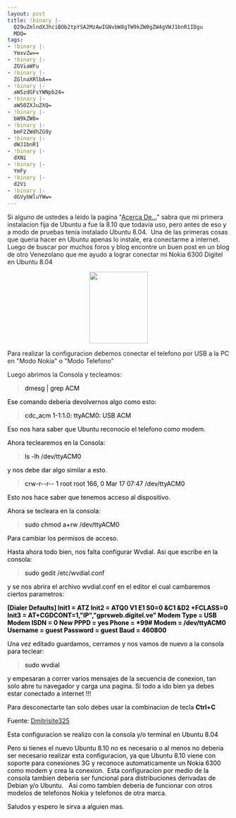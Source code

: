 ```yaml
---
layout: post
title: !binary |-
  Q29uZmlndXJhciBOb2tpYSA2MzAwIGNvbW8gTW9kZW0gZW4gVWJ1bnR1IDgu
  MDQ=
tags:
- !binary |-
  YmxvZw==
- !binary |-
  ZGViaWFu
- !binary |-
  ZGlnaXRlbA==
- !binary |-
  aW5zdGFsYWNpb24=
- !binary |-
  aW50ZXJuZXQ=
- !binary |-
  bW9kZW0=
- !binary |-
  bmF2ZWdhZG9y
- !binary |-
  dWJ1bnR1
- !binary |-
  dXNi
- !binary |-
  YmFy
- !binary |-
  d2Vi
- !binary |-
  dGVybWluYWw=
---
```

Si alguno de ustedes a leido la pagina "<a title="Acerca de Jamunix Blog" href="http://blog.jam.net.ve/about/" target="_blank">Acerca De...</a>" sabra que mi primera instalacion fija de Ubuntu a fue la 8.10 que todavia uso, pero antes de eso y a modo de pruebas tenia instalado Ubuntu 8.04.  Una de las primeras cosas que queria hacer en Ubuntu apenas lo instale, era conectarme a internet. Luego de buscar por muchos foros y blog encontre un buen post en un blog de otro Venezolano que me ayudo a lograr conectar mi Nokia 6300 Digitel en Ubuntu 8.04
<p style="text-align: center;"><img class="aligncenter" title="Nokia 6300" src="http://www.jam.net.ve/blog/imagenes/nokia6300.gif" alt="" width="133" height="163" /></p>

Para realizar la configuracion debemos conectar el telefono por USB a la PC en "Modo Nokia" o "Modo Telefono"

Luego abrimos la Consola y tecleamos:
<blockquote><span style="color: #000000;">dmesg | grep ACM</span></blockquote>
<span style="color: #000000;">Ese comando deberia devolvernos algo como esto:</span>
<blockquote><span style="color: #000000;">cdc_acm 1-1:1.0: ttyACM0: USB ACM</span></blockquote>
<span style="color: #000000;">Eso nos hara saber que Ubuntu reconocio el telefono como modem.</span>

<span style="color: #000000;">Ahora teclearemos en la Consola:</span>
<blockquote><span style="color: #000000;">ls -lh /dev/ttyACM0</span></blockquote>
<span style="color: #000000;">y nos debe dar algo similar a esto.</span>
<blockquote><span style="color: #000000;">crw-r--r-- 1 root root 166, 0 Mar 17 07:47 /dev/ttyACM0</span></blockquote>
<span style="color: #000000;">Esto nos hace saber que tenemos acceso al dispositivo.</span>

<span style="color: #000000;">Ahora se tecleara en la consola:</span>
<blockquote><span style="color: #000000;">sudo chmod a+rw /dev/ttyACM0</span></blockquote>
<span style="color: #000000;">Para cambiar los permisos de acceso.</span>

<span style="color: #000000;">Hasta ahora todo bien, nos falta configurar Wvdial. Asi que escribe en la consola:</span>
<blockquote><span style="color: #000000;">sudo gedit /etc/wvdial.conf</span></blockquote>
<span style="color: #000000;">y se nos abrira el archivo wvdial.conf en el editor el cual cambaremos ciertos parametros:</span>

<strong><span style="color: #000000;">[Dialer Defaults]
Init1 = ATZ
Init2 = ATQ0 V1 E1 S0=0 &amp;C1 &amp;D2 +FCLASS=0
Init3 = AT+CGDCONT=1,"IP","gprsweb.digitel.ve"
Modem Type = USB Modem
ISDN = 0
New PPPD = yes
Phone = *99#
Modem = /dev/ttyACM0
Username = guest
Password = guest
Baud = 460800</span></strong>

<span style="color: #000000;">Una vez editado guardamos, cerramos y nos vamos de nuevo a la consola para teclear:</span>
<blockquote><span style="color: #000000;">sudo wvdial</span></blockquote>
<span style="color: #000000;">y empesaran a correr varios mensajes de la secuencia de conexion, tan solo abre tu navegador y carga una pagina. Si todo a ido bien ya debes estar conectado a internet !!!</span>

<span style="color: #000000;">Para desconectarte tan solo debes usar la combinacion de tecla <strong>Ctrl+C</strong></span>

<span style="color: #000000;">Fuente: <a title="DmitriSite325" href="http://dmitrisite325.blogspot.com/2007/12/usando-un-celular-como-modem-en-ubuntu.html" target="_blank">Dmitrisite325</a></span>

<span style="color: #000000;">Esta configuracion se realizo con la consola y/o terminal en Ubuntu 8.04</span>

<span style="color: #000000;">Pero si tienes el nuevo Ubuntu 8.10 no es necesario o al menos no deberia ser necesario realizar esta configuracion, ya que Ubuntu 8.10 viene con soporte para conexiones 3G y reconoce automaticamente un Nokia 6300 como modem y crea la conexion.  Esta configuracion por medio de la consola tambien deberia ser funcional para distribuciones derivadas de Debian y/o Ubuntu.   Asi como tambien deberia de funcionar con otros modelos de telefonos Nokia y telefonos de otra marca.
</span>

<span style="color: #000000;">Saludos y espero le sirva a alguien mas.
</span>
